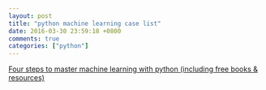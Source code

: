 ```yaml
---
layout: post
title: "python machine learning case list"
date: 2016-03-30 23:59:18 +0800
comments: true
categories: ["python"]
---
```


<!-- more -->

[Four steps to master machine learning with python (including free books & resources)]

[Four steps to master machine learning with python (including free books & resources)]:http://lernpython.de/four-steps-to-master-machine-learning-with-python-including-free-books-resources